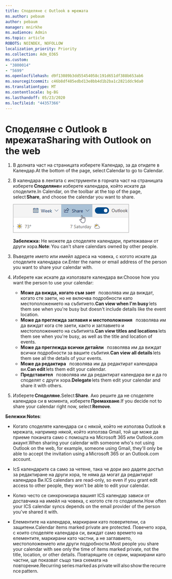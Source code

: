 ```yaml
---
title: Споделяне с Outlook в мрежата
ms.author: pebaum
author: pebaum
manager: mnirkhe
ms.audience: Admin
ms.topic: article
ROBOTS: NOINDEX, NOFOLLOW
localization_priority: Priority
ms.collection: Adm_O365
ms.custom:
- "3800014"
- "5699"
ms.openlocfilehash: d9f13089b3dd55454058c191d651df388b653ab6
ms.sourcegitcommit: c46b8df485edbd13e8bb4d1b2ba1c2821ddc9da0
ms.translationtype: MT
ms.contentlocale: bg-BG
ms.lasthandoff: 05/23/2020
ms.locfileid: "44357366"
---
```

# <a name="sharing-with-outlook-on-the-web"></a><span data-ttu-id="a53fd-102">Споделяне с Outlook в мрежата</span><span class="sxs-lookup"><span data-stu-id="a53fd-102">Sharing with Outlook on the web</span></span>

1. <span data-ttu-id="a53fd-103">В долната част на страницата изберете Календар, за да отидете в Календар.</span><span class="sxs-lookup"><span data-stu-id="a53fd-103">At the bottom of the page, select Calendar to go to Calendar.</span></span>

2. <span data-ttu-id="a53fd-104">В календара в лентата с инструменти в горната част на страницата изберете **Споделяне**и изберете календара, който искате да споделите.</span><span class="sxs-lookup"><span data-stu-id="a53fd-104">In Calendar, on the toolbar at the top of the page, select **Share**, and choose the calendar you want to share.</span></span> 

    ![Споделяне на календар](media/share-calendar.png)

    <span data-ttu-id="a53fd-106">**Забележка:** Не можете да споделяте календари, притежавани от други хора.</span><span class="sxs-lookup"><span data-stu-id="a53fd-106">**Note**: You can't share calendars owned by other people.</span></span>

3. <span data-ttu-id="a53fd-107">Въведете името или имейл адреса на човека, с когото искате да споделите календара си.</span><span class="sxs-lookup"><span data-stu-id="a53fd-107">Enter the name or email address of the person you want to share your calendar with.</span></span>

4. <span data-ttu-id="a53fd-108">Изберете как искате да използвате календара ви:</span><span class="sxs-lookup"><span data-stu-id="a53fd-108">Choose how you want the person to use your calendar:</span></span> 
    - <span data-ttu-id="a53fd-109">**Може да вижда, когато съм зает**   позволява им да виждат, когато сте заети, но не включва подробности като местоположението на събитието.</span><span class="sxs-lookup"><span data-stu-id="a53fd-109">**Can view when I'm busy** lets them see when you're busy but doesn't include details like the event location.</span></span> 
    - <span data-ttu-id="a53fd-110">**Може да преглежда заглавия и местоположения**   позволява им да виждат кога сте заети, както и заглавието и местоположението на събитията.</span><span class="sxs-lookup"><span data-stu-id="a53fd-110">**Can view titles and locations** lets them see when you're busy, as well as the title and location of events.</span></span> 
    - <span data-ttu-id="a53fd-111">**Може да преглежда всички детайли**   позволява им да виждат всички подробности за вашите събития.</span><span class="sxs-lookup"><span data-stu-id="a53fd-111">**Can view all details** lets them see all the details of your events.</span></span> 
    - <span data-ttu-id="a53fd-112">**Може да редактира**   позволява им да редактират календара ви.</span><span class="sxs-lookup"><span data-stu-id="a53fd-112">**Can edit** lets them edit your calendar.</span></span> 
    - <span data-ttu-id="a53fd-113">**Представител**   позволява им да редактират календара ви и да го споделят с други хора.</span><span class="sxs-lookup"><span data-stu-id="a53fd-113">**Delegate** lets them edit your calendar and share it with others.</span></span>

5. <span data-ttu-id="a53fd-114">Изберете **Споделяне**.</span><span class="sxs-lookup"><span data-stu-id="a53fd-114">Select **Share**.</span></span> <span data-ttu-id="a53fd-115">Ако решите да не споделяте календара си в момента, изберете **Премахване**.</span><span class="sxs-lookup"><span data-stu-id="a53fd-115">If you decide not to share your calendar right now, select **Remove**.</span></span> 

<span data-ttu-id="a53fd-116">**Бележки**:</span><span class="sxs-lookup"><span data-stu-id="a53fd-116">**Notes**:</span></span>  

- <span data-ttu-id="a53fd-117">Когато споделяте календара си с някой, който не използва Outlook в мрежата, например някой, който използва Gmail, той ще може да приеме поканата само с помощта на Microsoft 365 или Outlook.com акаунт.</span><span class="sxs-lookup"><span data-stu-id="a53fd-117">When sharing your calendar with someone who's not using Outlook on the web, for example, someone using Gmail, they'll only be able to accept the invitation using a Microsoft 365 or an Outlook.com account.</span></span> 

- <span data-ttu-id="a53fd-118">IcS календарите са само за четене, така че дори ако дадете достъп за редактиране на други хора, те няма да могат да редактират календара Ви.</span><span class="sxs-lookup"><span data-stu-id="a53fd-118">ICS calendars are read-only, so even if you grant edit access to other people, they won't be able to edit your calendar.</span></span> 

- <span data-ttu-id="a53fd-119">Колко често се синхронизира вашият ICS календар зависи от доставчика на имейл на човека, с когото сте го споделили.</span><span class="sxs-lookup"><span data-stu-id="a53fd-119">How often your ICS calendar syncs depends on the email provider of the person you've shared it with.</span></span> 

- <span data-ttu-id="a53fd-120">Елементите на календара, маркирани като поверителни, са защитени.</span><span class="sxs-lookup"><span data-stu-id="a53fd-120">Calendar items marked private are protected.</span></span> <span data-ttu-id="a53fd-121">Повечето хора, с които споделяте календара си, виждат само времето на елементите, маркирани като частни, а не заглавието, местоположението или други подробности.</span><span class="sxs-lookup"><span data-stu-id="a53fd-121">Most people you share your calendar with see only the time of items marked private, not the title, location, or other details.</span></span> <span data-ttu-id="a53fd-122">Повтарящите се серии, маркирани като частни, ще показват също така схемата на повторение.</span><span class="sxs-lookup"><span data-stu-id="a53fd-122">Recurring series marked as private will also show the recurrence pattern.</span></span>
